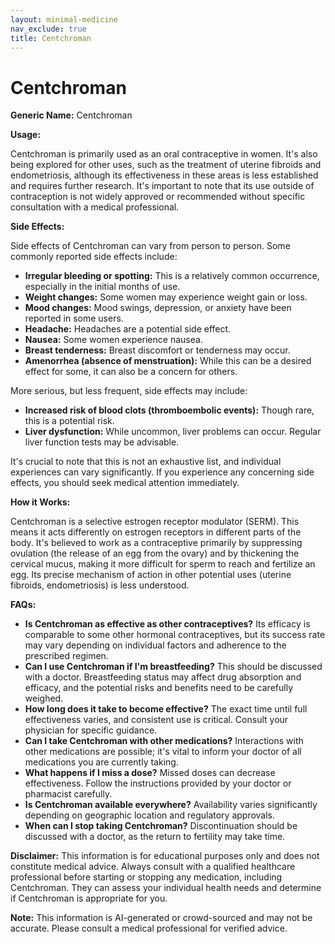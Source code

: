 ```yaml
---
layout: minimal-medicine
nav_exclude: true
title: Centchroman
---
```


# Centchroman

**Generic Name:** Centchroman

**Usage:**

Centchroman is primarily used as an oral contraceptive in women.  It's also being explored for other uses, such as the treatment of uterine fibroids and endometriosis, although its effectiveness in these areas is less established and requires further research.  It's important to note that its use outside of contraception is not widely approved or recommended without specific consultation with a medical professional.

**Side Effects:**

Side effects of Centchroman can vary from person to person. Some commonly reported side effects include:

* **Irregular bleeding or spotting:** This is a relatively common occurrence, especially in the initial months of use.
* **Weight changes:** Some women may experience weight gain or loss.
* **Mood changes:**  Mood swings, depression, or anxiety have been reported in some users.
* **Headache:**  Headaches are a potential side effect.
* **Nausea:** Some women experience nausea.
* **Breast tenderness:**  Breast discomfort or tenderness may occur.
* **Amenorrhea (absence of menstruation):** While this can be a desired effect for some, it can also be a concern for others.

More serious, but less frequent, side effects may include:

* **Increased risk of blood clots (thromboembolic events):** Though rare, this is a potential risk.
* **Liver dysfunction:**  While uncommon, liver problems can occur.  Regular liver function tests may be advisable.

It's crucial to note that this is not an exhaustive list, and individual experiences can vary significantly.  If you experience any concerning side effects, you should seek medical attention immediately.

**How it Works:**

Centchroman is a selective estrogen receptor modulator (SERM). This means it acts differently on estrogen receptors in different parts of the body. It's believed to work as a contraceptive primarily by suppressing ovulation (the release of an egg from the ovary) and by thickening the cervical mucus, making it more difficult for sperm to reach and fertilize an egg.  Its precise mechanism of action in other potential uses (uterine fibroids, endometriosis) is less understood.

**FAQs:**

* **Is Centchroman as effective as other contraceptives?** Its efficacy is comparable to some other hormonal contraceptives, but its success rate may vary depending on individual factors and adherence to the prescribed regimen.
* **Can I use Centchroman if I'm breastfeeding?**  This should be discussed with a doctor. Breastfeeding status may affect drug absorption and efficacy, and the potential risks and benefits need to be carefully weighed.
* **How long does it take to become effective?**  The exact time until full effectiveness varies, and consistent use is critical.  Consult your physician for specific guidance.
* **Can I take Centchroman with other medications?** Interactions with other medications are possible; it's vital to inform your doctor of all medications you are currently taking.
* **What happens if I miss a dose?**  Missed doses can decrease effectiveness.  Follow the instructions provided by your doctor or pharmacist carefully.
* **Is Centchroman available everywhere?** Availability varies significantly depending on geographic location and regulatory approvals.
* **When can I stop taking Centchroman?**  Discontinuation should be discussed with a doctor, as the return to fertility may take time.


**Disclaimer:** This information is for educational purposes only and does not constitute medical advice.  Always consult with a qualified healthcare professional before starting or stopping any medication, including Centchroman. They can assess your individual health needs and determine if Centchroman is appropriate for you.


**Note:** This information is AI-generated or crowd-sourced and may not be accurate. Please consult a medical professional for verified advice.